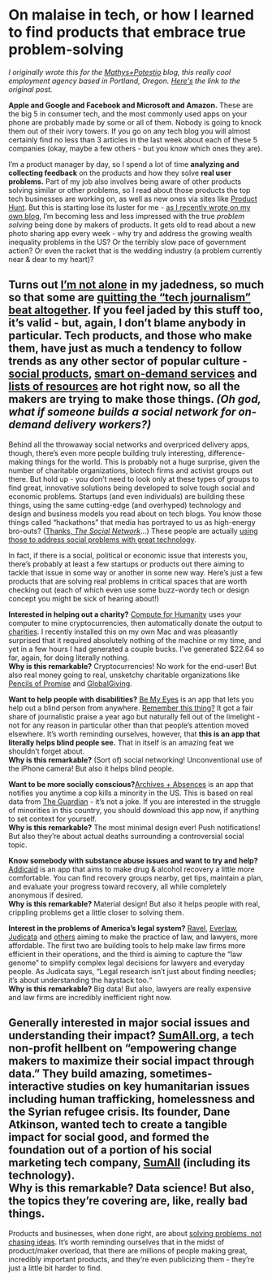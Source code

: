 # On malaise in tech, or how I learned to find products that embrace true problem-solving
*I originally wrote this for the [Mathys+Potestio][1] blog, this really cool employment agency based in Portland, Oregon. [Here's][2] the link to the original post.*

**Apple and Google and Facebook and Microsoft and Amazon.** 
These are the big 5 in consumer tech, and the most commonly used apps on your phone are probably made by some or all of them. Nobody is going to knock them out of their ivory towers. If you go on any tech blog you will almost certainly find no less than 3 articles in the last week about each of these 5 companies (okay, maybe a few others - but you know which ones they are).

I’m a product manager by day, so I spend a lot of time **analyzing and collecting feedback** on the products and how they solve **real user problems.** Part of my job also involves being aware of other products solving similar or other problems, so I read about those products the top tech businesses are working on, as well as new ones via sites like [Product Hunt][3]. But this is starting lose its luster for me - [as I recently wrote on my own blog][4], I’m becoming less and less impressed with the true *problem solving* being done by makers of products. It gets old to read about a new photo sharing app every week - why try and address the growing wealth inequality problems in the US? Or the terribly slow pace of government action? Or even the racket that is the wedding industry (a problem currently near & dear to my heart)? 

Turns out [I’m not alone][5] in my jadedness, so much so that some are [quitting the “tech journalism” beat altogether][6]. If you feel jaded by this stuff too, it’s valid - but, again, I don’t blame anybody in particular. Tech products, and those who make them, have just as much a tendency to follow trends as any other sector of popular culture - [social products][7], [smart on-demand services][8] and [lists of resources][9] are hot right now, so all the makers are trying to make those things. *(Oh god, what if someone builds a social network for on-demand delivery workers?)* 
---- 
Behind all the throwaway social networks and overpriced delivery apps, though, there’s even more people building truly interesting, difference-making things for the world. This is probably not a huge surprise, given the number of charitable organizations, biotech firms and activist groups out there. But hold up - you don’t need to look only at these types of groups to find great, innovative solutions being developed to solve tough social and economic problems. Startups (and even individuals) are building these things, using the same cutting-edge (and overhyped) technology and design and business models you read about on tech blogs. You know those things called “hackathons” that media has portrayed to us as high-energy bro-outs? ([Thanks, *The Social Network*][10]…) These people are actually [using those to address social problems with great technology][11]. 

In fact, if there is a social, political or economic issue that interests you, there’s probably at least a few startups or products out there aiming to tackle that issue in some way or another in some new way. Here’s just a few products that are solving real problems in critical spaces that are worth checking out (each of which even use some buzz-wordy tech or design concept you might be sick of hearing about!)

**Interested in helping out a charity?** [Compute for Humanity][12] uses your computer to mine cryptocurrencies, then automatically donate the output to [charities][13]. I recently installed this on my own Mac and was pleasantly surprised that it required absolutely nothing of the machine or my time, and yet in a few hours I had generated a couple bucks. I’ve generated $22.64 so far, again, for doing literally nothing.  
**Why is this remarkable?** Cryptocurrencies! No work for the end-user! But also real money going to real, unsketchy charitable organizations like [Pencils of Promise][14] and [GlobalGiving][15].

**Want to help people with disabilities?** [Be My Eyes][16] is an app that lets you help out a blind person from anywhere. [Remember this thing?][17] It got a fair share of journalistic praise a year ago but naturally fell out of the limelight - not for any reason in particular other than that people’s attention moved elsewhere. It’s worth reminding ourselves, however, that **this is an app that literally helps blind people see.** That in itself is an amazing feat we shouldn’t forget about.  
**Why is this remarkable?** (Sort of) social networking! Unconventional use of the iPhone camera! But also it helps blind people.

**Want to be more socially conscious?**[Archives + Absences][18] is an app that notifies you anytime a cop kills a minority in the US. This is based on real data from [The Guardian][19] - it’s not a joke. If you are interested in the struggle of minorities in this country, you should download this app now, if anything to set context for yourself.  
**Why is this remarkable?** The most minimal design ever! Push notifications! But also they’re about actual deaths surrounding a controversial social topic.

**Know somebody with substance abuse issues and want to try and help?**[Addicaid][20] is an app that aims to make drug & alcohol recovery a little more comfortable. You can find recovery groups nearby, get tips, maintain a plan, and evaluate your progress toward recovery, all while completely anonymous if desired.  
**Why is this remarkable?** Material design! But also it helps people with real, crippling problems get a little closer to solving them.

**Interest in the problems of America’s legal system?** [Ravel][21], [Everlaw][22], [Judicata][23] and [others][24] aiming to make the practice of law, and lawyers, more affordable. The first two are building tools to help make law firms more efficient in their operations, and the third is aiming to capture the “law genome” to simplify complex legal decisions for lawyers and everyday people. As Judicata says, “Legal research isn’t just about finding needles; it’s about understanding the haystack too.“  
**Why is this remarkable?** Big data! But also, lawyers are really expensive and law firms are incredibly inefficient right now.

**Generally interested in major social issues and understanding their impact?** [SumAll.org][25], a tech non-profit hellbent on “empowering change makers to maximize their social impact through data.” They build amazing, sometimes-interactive studies on key humanitarian issues including human trafficking, homelessness and the Syrian refugee crisis. Its founder, Dane Atkinson, wanted tech to create a tangible impact for social good, and formed the foundation out of a portion of his social marketing tech company, [SumAll][26] (including its technology).  
**Why is this remarkable?** Data science! But also, the topics they’re covering are, like, really bad things.
---- 
Products and businesses, when done right, are about [solving problems, not chasing ideas][27]. It’s worth reminding ourselves that in the midst of product/maker overload, that there are millions of people making great, incredibly important products, and they’re even publicizing them - they’re just a little bit harder to find.

[1]:	http://mathys-potestio.com/
[2]:	http://mathys-potestio.com/curing-tech-malaise-apps-embrace-true-problem-solving/
[3]:	http://producthunt.com
[4]:	http://brandonlucasgreen.com/on-maker-overload-or-why-im-okay-with-not-solving-all-the-problems/
[5]:	http://www.theverge.com/2014/9/24/6839413/the-verge-today
[6]:	http://thenextweb.com/opinion/2015/08/30/feast-on-this-you-rabid-click-dicks/
[7]:	https://www.producthunt.com/search?q=social&qCategory=tech
[8]:	https://www.producthunt.com/e/uber-for-x
[9]:	https://www.producthunt.com/search?q=resources
[10]:	https://www.youtube.com/watch?v=uxKmDWDUZ5A
[11]:	http://downtoearth.danone.com/2014/01/20/hack-the-future-now-a-hackathon-to-solve-social-issues/
[12]:	http://www.computeforhumanity.org
[13]:	http://www.computeforhumanity.org/financials
[14]:	https://pencilsofpromise.org
[15]:	https://www.globalgiving.org
[16]:	http://www.bemyeyes.org
[17]:	http://techcrunch.com/2015/01/16/be-my-eyes/
[18]:	https://itunes.apple.com/us/app/archives-+-absences/id1058694048
[19]:	http://www.theguardian.com/us-news/ng-interactive/2015/jun/01/the-counted-police-killings-us-database
[20]:	http://www.addicaid.com
[21]:	https://www.ravellaw.com
[22]:	http://www.everlaw.com
[23]:	https://www.judicata.com
[24]:	http://www.wired.com/2016/02/lawyers-fear-that-tech-will-make-their-jobs-too-easy/
[25]:	http://www.sumall.org/
[26]:	http://sumall.com
[27]:	http://thenextweb.com/entrepreneur/2013/12/23/building-mobile-app-startup-solving-problems-chasing-ideas/